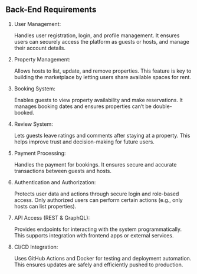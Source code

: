 ## Back-End Requirements

1. User Management:

   Handles user registration, login, and profile management. It ensures users can securely access the platform as guests or   hosts, and manage their account details.

3. Property Management:

    Allows hosts to list, update, and remove properties. This feature is key to building the marketplace by letting users share available spaces for rent.

4. Booking System:

    Enables guests to view property availability and make reservations. It manages booking dates and ensures properties can’t be double-booked.

5. Review System:

    Lets guests leave ratings and comments after staying at a property. This helps improve trust and decision-making for future users.

5. Payment Processing:

    Handles the payment for bookings. It ensures secure and accurate transactions between guests and hosts.

6. Authentication and Authorization:

    Protects user data and actions through secure login and role-based access. Only authorized users can perform certain actions (e.g., only hosts can list properties).

7. API Access (REST & GraphQL):

    Provides endpoints for interacting with the system programmatically. This supports integration with frontend apps or external services.

8. CI/CD Integration:

    Uses GitHub Actions and Docker for testing and deployment automation. This ensures updates are safely and efficiently pushed to production.
